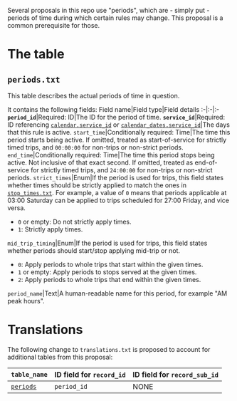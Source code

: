 Several proposals in this repo use "periods", which are - simply put - periods of time during which certain rules may change. This proposal is a common prerequisite for those.

# The table

## `periods.txt`
This table describes the actual periods of time in question.

It contains the following fields:
Field name|Field type|Field details
:-|:-|:-
**`period_id`**|Required: ID|The ID for the period of time.
**`service_id`**|Required: ID referencing [`calendar.service_id`](https://developers.google.com/transit/gtfs/reference/#calendartxt) or [`calendar_dates.service_id`](https://developers.google.com/transit/gtfs/reference/#calendardatestxt)|The days that this rule is active.
`start_time`|Conditionally required: Time|The time this period starts being active. If omitted, treated as start-of-service for strictly timed trips, and `00:00:00` for non-trips or non-strict periods.
`end_time`|Conditionally required: Time|The time this period stops being active. Not inclusive of that exact second. If omitted, treated as end-of-service for strictly timed trips, and `24:00:00` for non-trips or non-strict periods.
`strict_times`|Enum|If the period is used for trips, this field states whether times should be strictly applied to match the ones in [`stop_times.txt`](https://developers.google.com/transit/gtfs/reference/#stop_timestxt). For example, a value of `0` means that periods applicable at 03:00 Saturday can be applied to trips scheduled for 27:00 Friday, and vice versa.<ul><li>`0` or empty: Do not strictly apply times.</li><li>`1`: Strictly apply times.</li></ul>
`mid_trip_timing`|Enum|If the period is used for trips, this field states whether periods should start/stop applying mid-trip or not.<ul><li>`0`: Apply periods to whole trips that start within the given times.</li><li>`1` or empty: Apply periods to stops served at the given times.</li><li>`2`: Apply periods to whole trips that end within the given times.</li></ul>
`period_name`|Text|A human-readable name for this period, for example "AM peak hours".

# Translations
The following change to `translations.txt` is proposed to account for additional tables from this proposal:

`table_name`|ID field for `record_id`|ID field for `record_sub_id`
:-|:-|:-
[`periods`](#periodstxt)|`period_id`|NONE
